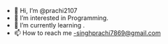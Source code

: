 - 👋 Hi, I’m @prachi2107
- 👀 I’m interested in Programming. 
- 🌱 I’m currently learning . 
- 📫 How to reach me -singhprachi7869@gmail.com


<!---
prachi2107/prachi2107 is a ✨ special ✨ repository because its `README.md` (this file) appears on your GitHub profile.
You can click the Preview link to take a look at your changes.
--->
